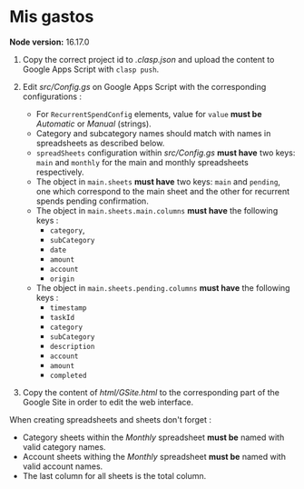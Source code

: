 # Mis gastos

**Node version:** 16.17.0

1. Copy the correct project id to *.clasp.json* and upload the content to Google Apps Script with `clasp push`.
2. Edit *src/Config.gs* on Google Apps Script with the corresponding configurations :
  
   - For `RecurrentSpendConfig` elements, value for `value` **must be** *Automatic* or *Manual* (strings).
   - Category and subcategory names should match with names in spreadsheets as described below.
   - `spreadSheets` configuration within *src/Config.gs* **must have** two keys: `main` and `monthly` for the main and monthly spreadsheets respectively.
   - The object in `main.sheets` **must have** two keys: `main` and `pending`, one which correspond to the main sheet and the other for recurrent spends pending confirmation.
   - The object in `main.sheets.main.columns` **must have** the following keys :
     - `category`,
     - `subCategory`
     - `date`
     - `amount`
     - `account`
     - `origin`
   - The object in `main.sheets.pending.columns` **must have** the following keys :
     - `timestamp`
     - `taskId`
     - `category`
     - `subCategory`
     - `description`
     - `account`
     - `amount`
     - `completed`
3. Copy the content of *html/GSite.html* to the corresponding part of the Google Site in order to edit the web interface.

When creating spreadsheets and sheets don't forget :

- Category sheets within the *Monthly* spreadsheet **must be** named with valid category names.
- Account sheets withing the *Monthly* spreadsheet **must be** named with valid account names.
- The last column for all sheets is the total column.
